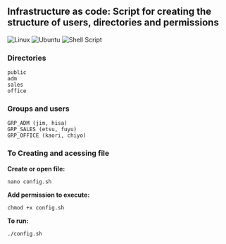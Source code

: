 ## Infrastructure as code: Script for creating the structure of users, directories and permissions
![Linux](https://img.shields.io/badge/Linux-FCC624?style=for-the-badge&logo=linux&logoColor=black)
![Ubuntu](https://img.shields.io/badge/Ubuntu-E95420?style=for-the-badge&logo=ubuntu&logoColor=white)
![Shell Script](https://img.shields.io/badge/Shell_Script-121011?style=for-the-badge&logo=gnu-bash&logoColor=white)

### Directories
```
public
adm
sales
office
```

### Groups and users
```
GRP_ADM (jim, hisa)
GRP_SALES (etsu, fuyu)
GRP_OFFICE (kaori, chiyo)
```

### To Creating and acessing file
**Create or open file:**
```
nano config.sh
```

**Add permission to execute:**
```
chmod +x config.sh
```

**To run:**
```
./config.sh
```